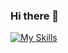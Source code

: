 ### Hi there 👋
[![My Skills](https://skillicons.dev/icons?i=aws,bitbucket,docker,flask,git,githubactions,github,idea,kafka,kubernetes,linux,mongodb,mysql,pycharm,py,scala)](https://skillicons.dev)
<!--
**andonokar/andonokar** is a ✨ _special_ ✨ repository because its `README.md` (this file) appears on your GitHub profile.

Here are some ideas to get you started:

- 🔭 I’m currently working on ...
- 🌱 I’m currently learning ...
- 👯 I’m looking to collaborate on ...
- 🤔 I’m looking for help with ...
- 💬 Ask me about ...
- 📫 How to reach me: ...
- 😄 Pronouns: ...
- ⚡ Fun fact: ...
-->
